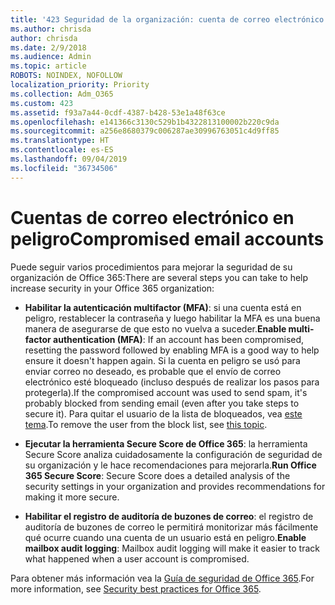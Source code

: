 ```yaml
---
title: '423 Seguridad de la organización: cuenta de correo electrónico en peligro'
ms.author: chrisda
author: chrisda
ms.date: 2/9/2018
ms.audience: Admin
ms.topic: article
ROBOTS: NOINDEX, NOFOLLOW
localization_priority: Priority
ms.collection: Adm_O365
ms.custom: 423
ms.assetid: f93a7a44-0cdf-4387-b428-53e1a48f63ce
ms.openlocfilehash: e141366c3130c529b1b4322813100002b220c9da
ms.sourcegitcommit: a256e8680379c006287ae30996763051c4d9ff85
ms.translationtype: HT
ms.contentlocale: es-ES
ms.lasthandoff: 09/04/2019
ms.locfileid: "36734506"
---
```

# <a name="compromised-email-accounts"></a><span data-ttu-id="e6d72-102">Cuentas de correo electrónico en peligro</span><span class="sxs-lookup"><span data-stu-id="e6d72-102">Compromised email accounts</span></span>

<span data-ttu-id="e6d72-103">Puede seguir varios procedimientos para mejorar la seguridad de su organización de Office 365:</span><span class="sxs-lookup"><span data-stu-id="e6d72-103">There are several steps you can take to help increase security in your Office 365 organization:</span></span>

- <span data-ttu-id="e6d72-104">**Habilitar la autenticación multifactor (MFA)**: si una cuenta está en peligro, restablecer la contraseña y luego habilitar la MFA es una buena manera de asegurarse de que esto no vuelva a suceder.</span><span class="sxs-lookup"><span data-stu-id="e6d72-104">**Enable multi-factor authentication (MFA)**: If an account has been compromised, resetting the password followed by enabling MFA is a good way to help ensure it doesn't happen again.</span></span> <span data-ttu-id="e6d72-105">Si la cuenta en peligro se usó para enviar correo no deseado, es probable que el envío de correo electrónico esté bloqueado (incluso después de realizar los pasos para protegerla).</span><span class="sxs-lookup"><span data-stu-id="e6d72-105">If the compromised account was used to send spam, it's probably blocked from sending email (even after you take steps to secure it).</span></span> <span data-ttu-id="e6d72-106">Para quitar el usuario de la lista de bloqueados, vea [este tema](https://technet.microsoft.com/library/ms.exch.eac.actioncenter.aspx).</span><span class="sxs-lookup"><span data-stu-id="e6d72-106">To remove the user from the block list, see [this topic](https://technet.microsoft.com/library/ms.exch.eac.actioncenter.aspx).</span></span>

- <span data-ttu-id="e6d72-107">**Ejecutar la herramienta Secure Score de Office 365**: la herramienta Secure Score analiza cuidadosamente la configuración de seguridad de su organización y le hace recomendaciones para mejorarla.</span><span class="sxs-lookup"><span data-stu-id="e6d72-107">**Run Office 365 Secure Score**: Secure Score does a detailed analysis of the security settings in your organization and provides recommendations for making it more secure.</span></span>

- <span data-ttu-id="e6d72-108">**Habilitar el registro de auditoría de buzones de correo**: el registro de auditoría de buzones de correo le permitirá monitorizar más fácilmente qué ocurre cuando una cuenta de un usuario está en peligro.</span><span class="sxs-lookup"><span data-stu-id="e6d72-108">**Enable mailbox audit logging**: Mailbox audit logging will make it easier to track what happened when a user account is compromised.</span></span>

<span data-ttu-id="e6d72-109">Para obtener más información vea la [Guía de seguridad de Office 365](https://docs.microsoft.com/office365/securitycompliance/security-roadmap).</span><span class="sxs-lookup"><span data-stu-id="e6d72-109">For more information, see [Security best practices for Office 365](https://docs.microsoft.com/office365/securitycompliance/security-roadmap).</span></span>
